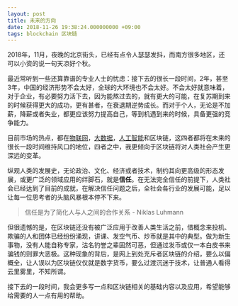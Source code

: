 ```yaml
---
layout: post
title: 未来的方向
date: 2018-11-26 19:38:24.000000000 +09:00
tags: blockchain 区块链
---
```


2018年，11月，夜晚的北京街头，已经有点令人瑟瑟发抖，而南方很多地区，还可以小资的说一句天凉好个秋。

最近常听到一些还算靠谱的专业人士的忧虑：接下去的很长一段时间，2年，甚至3年，中国的经济形势不会太好，全球的大环境也不会太好。不会太好就意味着，对于企业，有必要努力活下去，因为能熬过去的，就有更大的可能，在复苏期到来的时候获得更大的成功，更有甚者，在衰退期逆势成长。而对于个人，无论是不加薪，降薪或者失业，都更应该努力提高自己，等到机遇到来的时候，具备更强的竞争能力。

目前市场的热点，都在[物联网](https://zh.wikipedia.org/wiki/%E7%89%A9%E8%81%94%E7%BD%91)，[大数据](https://zh.wikipedia.org/wiki/%E5%A4%A7%E6%95%B8%E6%93%9A)，[人工智能](https://zh.wikipedia.org/wiki/%E4%BA%BA%E5%B7%A5%E6%99%BA%E8%83%BD)和区块链，这四者都将在未来的很长一段时间维持风口的地位，四者之中，我更倾向于区块链将对人类社会产生更深远的变革。

纵观人类的发展史，无论政治、文化、经济或者技术，制约其向更高级的形态发展，或更广泛的领域应用的绊脚石，就是**信任**。在无法完全信任的前提下，人类社会已经达到了目前的成就，在解决信任问题之后，全社会各行业的发展可能，足以让每一位思考者的头脑风暴根本停不下来。
 
> 信任是为了简化人与人之间的合作关系 - Niklas Luhmann

但很遗憾的是，在区块链还没有被广泛应用于改善人类生活之前，借概念来投机、欺骗的人和团体已经纷纷涌现，讲课、发空气币、炒币就是其中的典型。做为新生事物，没有人能自称专家，沽名钓誉之辈固然可恶，但通过发币或仅一本白皮书来骗钱的则罪大恶极。这种现象的背后，是网上到处充斥者区块链的介绍，要么以偏概全，让人误以为区块链仅仅就是数字货币，要么过渡沉迷于技术，让普通人看得云里雾里，不知所谓。

接下去的一段时间，我会更多写一点和区块链相关的基础内容以及应用，希望能够给需要的人一点有用的帮助。